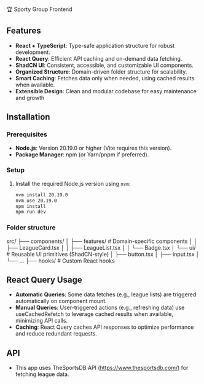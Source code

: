 🏆 Sporty Group Frontend

## Features
- **React + TypeScript**: Type-safe application structure for robust development.
- **React Query**: Efficient API caching and on-demand data fetching.
- **ShadCN UI**: Consistent, accessible, and customizable UI components.
- **Organized Structure**: Domain-driven folder structure for scalability.
- **Smart Caching**: Fetches data only when needed, using cached results when available.
- **Extensible Design**: Clean and modular codebase for easy maintenance and growth

## Installation

### Prerequisites
- **Node.js**: Version 20.19.0 or higher (Vite requires this version).
- **Package Manager**: npm (or Yarn/pnpm if preferred).

### Setup
1. Install the required Node.js version using `nvm`:
   ```bash
   nvm install 20.19.0
   nvm use 20.19.0
   npm install
   npm run dev
   ```

### Folder structure
src/
├── components/
│   ├── features/    # Domain-specific components
│   │   ├── LeagueCard.tsx
│   │   ├── LeagueList.tsx
│   │   └── Badge.tsx
│   └── ui/          # Reusable UI primitives (ShadCN-style)
│       ├── button.tsx
│       ├── input.tsx
│       └── ...
├── hooks/           # Custom React hooks


## React Query Usage
- **Automatic Queries**: Some data fetches (e.g., league lists) are triggered automatically on component mount.
- **Manual Queries**: User-triggered actions (e.g., refreshing data) use useCachedRefetch to leverage cached results when available, minimizing API calls.
- **Caching**: React Query caches API responses to optimize performance and reduce redundant requests.

## API
- This app uses TheSportsDB API (https://www.thesportsdb.com/) for fetching league data.
